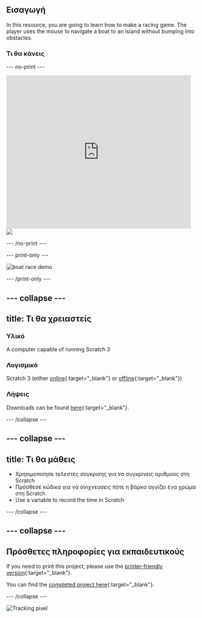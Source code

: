 ## Εισαγωγή

In this resource, you are going to learn how to make a racing game. The player uses the mouse to navigate a boat to an island without bumping into obstacles.

### Τι θα κάνεις

\--- no-print \---

<div class="scratch-preview">
  <iframe allowtransparency="true" width="485" height="402" src="https://scratch.mit.edu/projects/embed/276662533/?autostart=false" frameborder="0" scrolling="no"></iframe>
  <img src="images/boat_race_demo.png">
</div>

\--- /no-print \---

\--- print-only \---

![boat race demo](images/boat_race_demo.png)

\--- /print-only \---

## \--- collapse \---

## title: Τι θα χρειαστείς

### Υλικό

A computer capable of running Scratch 3

### Λογισμικό

Scratch 3 (either [online](https://rpf.io/scratchon){:target="_blank"} or [offline](https://rpf.io/scratchoff){:target="_blank"})

### Λήψεις

Downloads can be found [here](http://rpf.io/p/en/boat-race-go){:target="_blank"}.

\--- /collapse \---

## \--- collapse \---

## title: Τι θα μάθεις

- Χρησιμοποίησε τελεστές σύγκρισης για να συγκρίνεις αριθμούς στη Scratch
- Πρόσθεσε κώδικα για να ανιχνεύσεις πότε η βάρκα αγγίζει ένα χρώμα στη Scratch
- Use a variable to record the time in Scratch

\--- /collapse \---

## \--- collapse \---

## Πρόσθετες πληροφορίες για εκπαιδευτικούς

If you need to print this project, please use the [printer-friendly version](https://projects.raspberrypi.org/en/projects/boat-race/print){:target="_blank"}.

You can find the [completed project here](http://rpf.io/p/en/boat-race-get){:target="_blank"}.

\--- /collapse \---

![Tracking pixel](https://code.org/api/hour/begin_codeclub_boatrace.png)